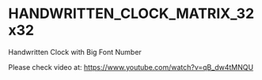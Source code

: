 # HANDWRITTEN_CLOCK_MATRIX_32x32
Handwritten Clock with Big Font Number

Please check video at: https://www.youtube.com/watch?v=qB_dw4tMNQU
